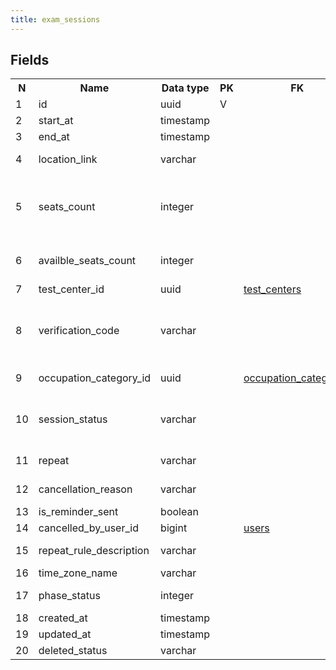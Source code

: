 ```yaml
---
title: exam_sessions 
---
```


## Fields

<table style="width: 100%">
    <colgroup>
       <col span="1" style="width: 3%;"/>
       <col span="1" style="width: 12%;"/>
       <col span="1" style="width: 10%;"/>
       <col span="1" style="width: 3%;"/>
       <col span="1" style="width: 12%;"/>
       <col span="1" style="width: 60%;"/>
    </colgroup>
  <tr>
    <th>N</th>
    <th>Name</th>
    <th>Data type</th>
    <th>PK</th>
    <th>FK</th>
    <th>Description</th>
  </tr>
<tr><td>1</td><td>id</td><td>uuid</td><td>V</td><td></td><td>autogen</td></tr>
<tr><td>2</td><td>start_at</td><td>timestamp</td><td></td><td></td><td>local date and time when the exam starts</td></tr>
<tr><td>3</td><td>end_at</td><td>timestamp</td><td></td><td></td><td>local date and time when the exam ends</td></tr>
<tr><td>4</td><td>location_link</td><td>varchar</td><td></td><td></td><td>URL that points to google maps that shows the location of the test center</td></tr>
<tr><td>5</td><td>seats_count</td><td>integer</td><td></td><td></td><td>Total amount of seats. We do calculate on BE side the amount available seats the next way: seats - reservations.active.count - temporary_seats.active.count</td></tr>
<tr><td>6</td><td>availble_seats_count</td><td>integer</td><td></td><td></td><td>The number of seats currently available: seats - reservations.active.count - temporary_seats.active.count</td></tr>
<tr><td>7</td><td>test_center_id</td><td>uuid</td><td></td><td><a href="test_centers.md">test_centers</a></td><td></td></tr>
<tr><td>8</td><td>verification_code</td><td>varchar</td><td></td><td></td><td>Verification code is generated by PseudorandomNumberGenerator::Handler on the BE side. Labors have it in the booking ticket and show once coming to exams</td></tr>
<tr><td>9</td><td>occupation_category_id</td><td>uuid</td><td></td><td><a href="occupation_categories.md">occupation_categories</a></td><td>Occupation category for which this session is assigned</td></tr>
<tr><td>10</td><td>session_status</td><td>varchar</td><td></td><td></td><td>Enum: {"in_progress"=>0,  "scheduled"=>1,  "initially_scheduled"=>2,  "completed"=>3,  "expired"=>4,  "drafted"=>5,  "assessor_withdrawn"=>6,  "canceled"=>7}</td></tr>
<tr><td>11</td><td>repeat</td><td>varchar</td><td></td><td></td><td>Enum: {"does_not_repeat"=>0, "daily"=>1, "weekly"=>2, "monthly"=>3}</td></tr>
<tr><td>12</td><td>cancellation_reason</td><td>varchar</td><td></td><td></td><td>Free text describing why the session was cancelled</td></tr>
<tr><td>13</td><td>is_reminder_sent</td><td>boolean</td><td></td><td></td><td>A reminder was sent to all examinees</td></tr>
<tr><td>14</td><td>cancelled_by_user_id</td><td>bigint</td><td></td><td><a href="users.md">users</a></td><td>User that cancelled the session</td></tr>
<tr><td>15</td><td>repeat_rule_description</td><td>varchar</td><td></td><td></td><td>Free text that describes how often is the exam session held, at which time etc.</td></tr>
<tr><td>16</td><td>time_zone_name</td><td>varchar</td><td></td><td></td><td>Time zone of start_at time</td></tr>
<tr><td>17</td><td>phase_status</td><td>integer</td><td></td><td></td><td>Enum: {"phase_one"=>0, "phase_two"=>1, "phase_completed"=>2}</td></tr>
<tr><td>18</td><td>created_at</td><td>timestamp</td><td></td><td></td><td></td></tr>
<tr><td>19</td><td>updated_at</td><td>timestamp</td><td></td><td></td><td></td></tr>
<tr><td>20</td><td>deleted_status</td><td>varchar</td><td></td><td></td><td>ACTIVE, DELETED</td></tr>

</table>